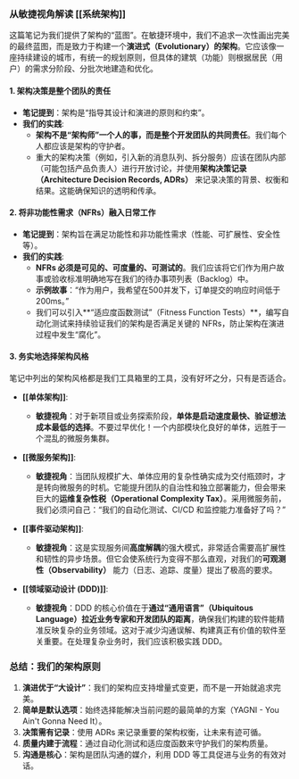 
### 从敏捷视角解读 [[系统架构]]

这篇笔记为我们提供了架构的“蓝图”。在敏捷环境中，我们不追求一次性画出完美的最终蓝图，而是致力于构建一个**演进式（Evolutionary）的架构**。它应该像一座持续建设的城市，有统一的规划原则，但具体的建筑（功能）则根据居民（用户）的需求分阶段、分批次地建造和优化。

#### 1. 架构决策是整个团队的责任

*   **笔记提到**：架构是“指导其设计和演进的原则和约束”。
*   **我们的实践**:
    *   **架构不是“架构师”一个人的事，而是整个开发团队的共同责任**。我们每个人都应该是架构的守护者。
    *   重大的架构决策（例如，引入新的消息队列、拆分服务）应该在团队内部（可能包括产品负责人）进行开放讨论，并使用**架构决策记录（Architecture Decision Records, ADRs）** 来记录决策的背景、权衡和结果。这能确保知识的透明和传承。

#### 2. 将非功能性需求（NFRs）融入日常工作

*   **笔记提到**：架构旨在满足功能性和非功能性需求（性能、可扩展性、安全性等）。
*   **我们的实践**:
    *   **NFRs 必须是可见的、可度量的、可测试的**。我们应该将它们作为用户故事或验收标准明确地写在我们的待办事项列表（Backlog）中。
    *   **示例故事**：“作为用户，我希望在500并发下，订单提交的响应时间低于200ms。”
    *   我们可以引入**“适应度函数测试”（Fitness Function Tests）**，编写自动化测试来持续验证我们的架构是否满足关键的 NFRs，防止架构在演进过程中发生“腐化”。

#### 3. 务实地选择架构风格

笔记中列出的架构风格都是我们工具箱里的工具，没有好坏之分，只有是否适合。

*   **[[单体架构]]**:
    *   **敏捷视角**：对于新项目或业务探索阶段，**单体是启动速度最快、验证想法成本最低的选择**。不要过早优化！一个内部模块化良好的单体，远胜于一个混乱的微服务集群。

*   **[[微服务架构]]**:
    *   **敏捷视角**：当团队规模扩大、单体应用的复杂性确实成为交付瓶颈时，才是转向微服务的时机。它能提升团队的自治性和独立部署能力，但会带来巨大的**运维复杂性税（Operational Complexity Tax）**。采用微服务前，我们必须问自己：“我们的自动化测试、CI/CD 和监控能力准备好了吗？”

*   **[[事件驱动架构]]**:
    *   **敏捷视角**：这是实现服务间**高度解耦**的强大模式，非常适合需要高扩展性和韧性的异步场景。但它会使系统行为变得不那么直观，对我们的**可观测性（Observability）** 能力（日志、追踪、度量）提出了极高的要求。

*   **[[领域驱动设计 (DDD)]]**:
    *   **敏捷视角**：DDD 的核心价值在于**通过“通用语言”（Ubiquitous Language）拉近业务专家和开发团队的距离**，确保我们构建的软件能精准反映复杂的业务领域。这对于减少沟通误解、构建真正有价值的软件至关重要。在处理复杂业务时，我们应该积极实践 DDD。

### 总结：我们的架构原则

1.  **演进优于“大设计”**：我们的架构应支持增量式变更，而不是一开始就追求完美。
2.  **简单是默认选项**：始终选择能解决当前问题的最简单的方案（YAGNI - You Ain't Gonna Need It）。
3.  **决策需有记录**：使用 ADRs 来记录重要的架构权衡，让未来有迹可循。
4.  **质量内建于流程**：通过自动化测试和适应度函数来守护我们的架构质量。
5.  **沟通是核心**：架构是团队沟通的媒介，利用 DDD 等工具促进与业务的有效对话。

